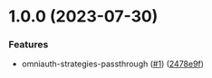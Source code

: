 # 1.0.0 (2023-07-30)


### Features

* omniauth-strategies-passthrough ([#1](https://github.com/benmelz/omniauth-strategies-passthrough/issues/1)) ([2478e9f](https://github.com/benmelz/omniauth-strategies-passthrough/commit/2478e9f4d46bb97bc063163ebb326ec5d10ff816))
